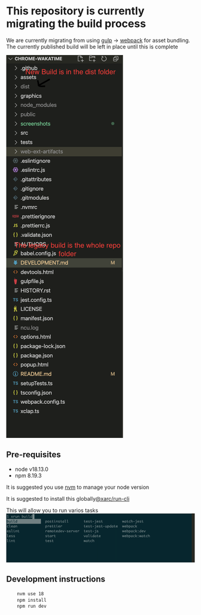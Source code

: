 # This repository is currently migrating the build process

We are currently migrating from using [gulp](https://gulpjs.com/) -> [webpack](https://www.google.com/search?q=webpack&oq=webpack&aqs=chrome.0.69i59l3j69i60l3j69i61l2.1368j0j4&sourceid=chrome&ie=UTF-8) for asset bundling. The currently published build will be left in place until this is complete

![build locations](./screenshots/repo-build.png)

## Pre-requisites

- node v18.13.0
- npm 8.19.3

It is suggested you use [nvm](https://github.com/nvm-sh/nvm) to manage your node version

It is suggested to install this globally[@xarc/run-cli](https://www.npmjs.com/package/@xarc/run-cli)

This will allow you to run varios tasks
![xrun auto complete](./screenshots/xrun-autocomplete.png)

## Development instructions

```bash
    nvm use 18
    npm install
    npm run dev
```

